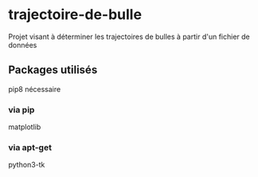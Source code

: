 # trajectoire-de-bulle
Projet visant à déterminer les trajectoires de bulles à partir d'un fichier de données

## Packages utilisés
pip8 nécessaire

### via pip
matplotlib

### via apt-get
python3-tk